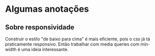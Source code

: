 # Algumas anotações

## Sobre responsividade

Construir o estilo "de baixo para cima" é mais eficiente, pois o css já tá praticamente responsivo. Então trabalhar com media queries com min-width é uma ideia interessante.
